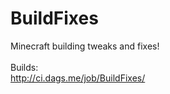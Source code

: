 BuildFixes
==========
Minecraft building tweaks and fixes!<br/>
<br/>
Builds:<br/>
http://ci.dags.me/job/BuildFixes/
